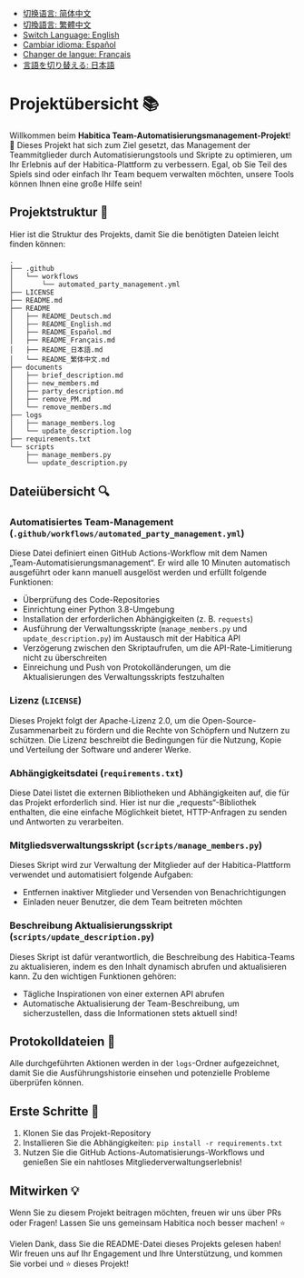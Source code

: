 - [切换语言: 简体中文](/README.md)
- [切換語言: 繁體中文](/README/README_繁体中文.md)
- [Switch Language: English](/README/README_English.md)
- [Cambiar idioma: Español](/README/README_Español.md)
- [Changer de langue: Français](/README/README_Français.md)
- [言語を切り替える: 日本語](/README/README_日本語.md)

# Projektübersicht 📚

Willkommen beim **Habitica Team-Automatisierungsmanagement-Projekt**! 🎉 Dieses Projekt hat sich zum Ziel gesetzt, das Management der Teammitglieder durch Automatisierungstools und Skripte zu optimieren, um Ihr Erlebnis auf der Habitica-Plattform zu verbessern. Egal, ob Sie Teil des Spiels sind oder einfach Ihr Team bequem verwalten möchten, unsere Tools können Ihnen eine große Hilfe sein!

## Projektstruktur 📂

Hier ist die Struktur des Projekts, damit Sie die benötigten Dateien leicht finden können:

```
.
├── .github
│   └── workflows
│       └── automated_party_management.yml
├── LICENSE
├── README.md
├── README
│   ├── README_Deutsch.md
│   ├── README_English.md
│   ├── README_Español.md
│   ├── README_Français.md
│   ├── README_日本語.md
│   └── README_繁体中文.md
├── documents
│   ├── brief_description.md
│   ├── new_members.md
│   ├── party_description.md
│   ├── remove_PM.md
│   └── remove_members.md
├── logs
│   ├── manage_members.log
│   └── update_description.log
├── requirements.txt
└── scripts
    ├── manage_members.py
    └── update_description.py
```

## Dateiübersicht 🔍

### Automatisiertes Team-Management (`.github/workflows/automated_party_management.yml`)
Diese Datei definiert einen GitHub Actions-Workflow mit dem Namen „Team-Automatisierungsmanagement“. Er wird alle 10 Minuten automatisch ausgeführt oder kann manuell ausgelöst werden und erfüllt folgende Funktionen:
- Überprüfung des Code-Repositories
- Einrichtung einer Python 3.8-Umgebung
- Installation der erforderlichen Abhängigkeiten (z. B. `requests`)
- Ausführung der Verwaltungsskripte (`manage_members.py` und `update_description.py`) im Austausch mit der Habitica API
- Verzögerung zwischen den Skriptaufrufen, um die API-Rate-Limitierung nicht zu überschreiten
- Einreichung und Push von Protokolländerungen, um die Aktualisierungen des Verwaltungsskripts festzuhalten

### Lizenz (`LICENSE`)
Dieses Projekt folgt der Apache-Lizenz 2.0, um die Open-Source-Zusammenarbeit zu fördern und die Rechte von Schöpfern und Nutzern zu schützen. Die Lizenz beschreibt die Bedingungen für die Nutzung, Kopie und Verteilung der Software und anderer Werke.

### Abhängigkeitsdatei (`requirements.txt`)
Diese Datei listet die externen Bibliotheken und Abhängigkeiten auf, die für das Projekt erforderlich sind. Hier ist nur die „requests“-Bibliothek enthalten, die eine einfache Möglichkeit bietet, HTTP-Anfragen zu senden und Antworten zu verarbeiten.

### Mitgliedsverwaltungsskript (`scripts/manage_members.py`)
Dieses Skript wird zur Verwaltung der Mitglieder auf der Habitica-Plattform verwendet und automatisiert folgende Aufgaben:
- Entfernen inaktiver Mitglieder und Versenden von Benachrichtigungen
- Einladen neuer Benutzer, die dem Team beitreten möchten

### Beschreibung Aktualisierungsskript (`scripts/update_description.py`)
Dieses Skript ist dafür verantwortlich, die Beschreibung des Habitica-Teams zu aktualisieren, indem es den Inhalt dynamisch abrufen und aktualisieren kann. Zu den wichtigen Funktionen gehören:
- Tägliche Inspirationen von einer externen API abrufen
- Automatische Aktualisierung der Team-Beschreibung, um sicherzustellen, dass die Informationen stets aktuell sind!

## Protokolldateien 📜
Alle durchgeführten Aktionen werden in der `logs`-Ordner aufgezeichnet, damit Sie die Ausführungshistorie einsehen und potenzielle Probleme überprüfen können.

## Erste Schritte 🚀

1. Klonen Sie das Projekt-Repository
2. Installieren Sie die Abhängigkeiten: `pip install -r requirements.txt`
3. Nutzen Sie die GitHub Actions-Automatisierungs-Workflows und genießen Sie ein nahtloses Mitgliederverwaltungserlebnis!

## Mitwirken 💡
Wenn Sie zu diesem Projekt beitragen möchten, freuen wir uns über PRs oder Fragen! Lassen Sie uns gemeinsam Habitica noch besser machen! ⭐️

Vielen Dank, dass Sie die README-Datei dieses Projekts gelesen haben! Wir freuen uns auf Ihr Engagement und Ihre Unterstützung, und kommen Sie vorbei und ⭐️ dieses Projekt!